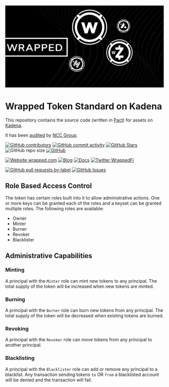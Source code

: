 <p align="center">
  <a href="https://wrapped.com/">
    <img src="wrapped.png" alt="Wrapped.com" width="600" style="border:none;"/>
  </a>
</p>

# Wrapped Token Standard on Kadena

This repository contains the source code (written in [Pact](https://pactlang.org/)) for assets on [Kadena](https://kadena.io/).

It has been [audited](ncc-security-audit.pdf) by [NCC Group](https://www.nccgroup.com/).

<!-- row 1 - status -->

[![GitHub contributors](https://img.shields.io/github/contributors/wrappedfi/wrapped_token_pact)](https://github.com/wrappedfi/wrapped_token_pact/graphs/contributors)
[![GitHub commit activity](https://img.shields.io/github/commit-activity/w/wrappedfi/wrapped_token_pact)](https://github.com/wrappedfi/wrapped_token_pact/graphs/contributors)
[![GitHub Stars](https://img.shields.io/github/stars/wrappedfi/wrapped_token_pact.svg)](https://github.com/wrappedfi/wrapped_token_pact/stargazers)
![GitHub repo size](https://img.shields.io/github/repo-size/wrappedfi/wrapped_token_pact)
[![GitHub](https://img.shields.io/github/license/wrappedfi/wrapped_token_pact?color=blue)](https://github.com/wrappedfi/wrapped_token_pact/blob/master/LICENSE)

<!-- row 2 - links & profiles -->

[![Website wrapped.com](https://img.shields.io/website-up-down-green-red/https/wrapped.com.svg)](https://wrapped.com)
[![Blog](https://img.shields.io/badge/blog-up-green)](http://medium.com/wrapped)
[![Docs](https://img.shields.io/badge/docs-up-green)](https://docs.wrapped.com/)
[![Twitter WrappedFi](https://img.shields.io/twitter/follow/wrappedfi?style=social)](https://twitter.com/wrappedfi)

<!-- row 3 - detailed status -->

[![GitHub pull requests by-label](https://img.shields.io/github/issues-pr-raw/wrappedfi/wrapped_token_pact)](https://github.com/wrappedfi/wrapped_token_pact/pulls)
[![GitHub Issues](https://img.shields.io/github/issues-raw/wrappedfi/wrapped_token_pact.svg)](https://github.com/wrappedfi/wrapped_token_pact/issues)

## Role Based Access Control

The token has certain roles built into it to allow administrative actions. One or more keys can be granted each of the roles and a keyset can be granted multiple roles.  The following roles are available:

* Owner
* Minter
* Burner
* Revoker
* Blacklister

## Administrative Capabilities

### Minting
A principal with the `Minter` role can mint new tokens to any principal.  The total supply of the token will be increased when new tokens are minted.

### Burning
A principal with the `Burner` role can burn new tokens from any principal.  The total supply of the token will be decreased when existing tokens are burned.

### Revoking
A principal with the `Revoker` role can move tokens from any principal to another principal.

### Blacklisting
A principal with the `Blacklister` role can add or remove any principal to a blacklist.  Any transaction sending tokens `to` OR `from` a blacklisted account will be denied and the transaction will fail.


